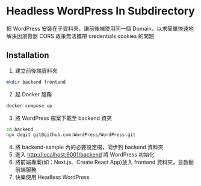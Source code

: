 # Headless WordPress In Subdirectory
把 WordPress 安裝在子資料夾，讓前後端使用同一個 Domain，以求簡單快速地解決因瀏覽器 CORS 政策無法攜帶 credentials cookies 的問題

## Installation
1. 建立前後端資料夾
``` bash
mkdir backend frontend
```

2. 起 Docker 服務
```bash
docker compose up
```

3. 將 WordPress 檔案下載至 backend 資夾
```bash
cd backend
npx degit git@github.com:WordPress/WordPress.git
```

4. 將 backend-sample 內的必要設定檔，同步到 backend 資料夾
5. 進入 [http://localhost:9001/backend](http://localhost:9001/backend) 將 WordPress 初始化
7. 將前端專案(如：Next.js、Create React App)放入 frontend 資料夾，並啟動前端服務
8. 快樂使用 Headless WordPress
